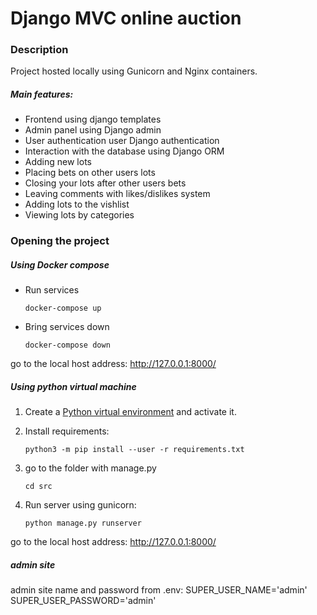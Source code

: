 # Django MVC online auction 

### Description

Project hosted locally using Gunicorn and Nginx containers.

##### Main features:
+ Frontend using django templates
+ Admin panel using Django admin
+ User authentication user Django authentication
+ Interaction with the database using Django ORM
+ Adding new lots
+ Placing bets on other users lots
+ Closing your lots after other users bets
+ Leaving comments with likes/dislikes system
+ Adding lots to the vishlist
+ Viewing lots by categories

### Opening the project

##### Using Docker compose

+ Run services

    ```shell
    docker-compose up
    ```

+ Bring services down

    ```shell
    docker-compose down
    ```

go to the local host address: http://127.0.0.1:8000/

##### Using python virtual machine

1. Create a [Python virtual environment](https://docs.python.org/3/tutorial/venv.html#creating-virtual-environments) and activate it.

2. Install requirements:

    ```shell
    python3 -m pip install --user -r requirements.txt
    ```

3. go to the folder with manage.py

    ```shell
    cd src
    ```

4. Run server using gunicorn:

    ```shell
    python manage.py runserver
    ```

go to the local host address: http://127.0.0.1:8000/

##### admin site
admin site name and password from .env:
SUPER_USER_NAME='admin'
SUPER_USER_PASSWORD='admin'

